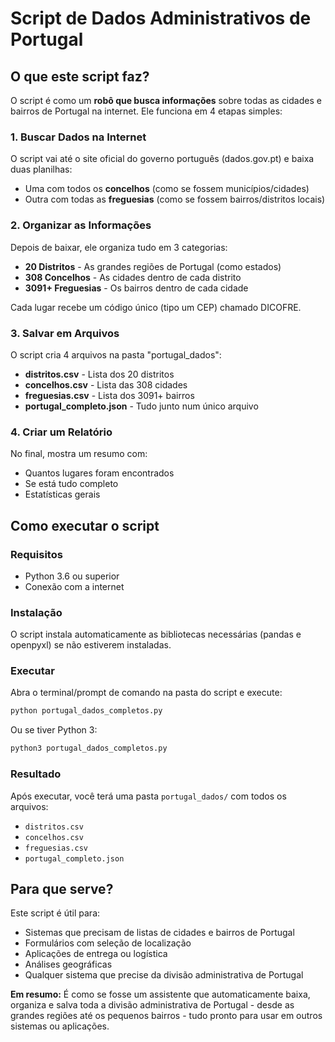 # Script de Dados Administrativos de Portugal

## O que este script faz?

O script é como um **robô que busca informações** sobre todas as cidades e bairros de Portugal na internet. Ele funciona em 4 etapas simples:

### 1. Buscar Dados na Internet
O script vai até o site oficial do governo português (dados.gov.pt) e baixa duas planilhas:
- Uma com todos os **concelhos** (como se fossem municípios/cidades)
- Outra com todas as **freguesias** (como se fossem bairros/distritos locais)

### 2. Organizar as Informações
Depois de baixar, ele organiza tudo em 3 categorias:
- **20 Distritos** - As grandes regiões de Portugal (como estados)
- **308 Concelhos** - As cidades dentro de cada distrito
- **3091+ Freguesias** - Os bairros dentro de cada cidade

Cada lugar recebe um código único (tipo um CEP) chamado DICOFRE.

### 3. Salvar em Arquivos
O script cria 4 arquivos na pasta "portugal_dados":
- **distritos.csv** - Lista dos 20 distritos
- **concelhos.csv** - Lista das 308 cidades
- **freguesias.csv** - Lista dos 3091+ bairros
- **portugal_completo.json** - Tudo junto num único arquivo

### 4. Criar um Relatório
No final, mostra um resumo com:
- Quantos lugares foram encontrados
- Se está tudo completo
- Estatísticas gerais

## Como executar o script

### Requisitos
- Python 3.6 ou superior
- Conexão com a internet

### Instalação
O script instala automaticamente as bibliotecas necessárias (pandas e openpyxl) se não estiverem instaladas.

### Executar
Abra o terminal/prompt de comando na pasta do script e execute:

```bash
python portugal_dados_completos.py
```

Ou se tiver Python 3:

```bash
python3 portugal_dados_completos.py
```

### Resultado
Após executar, você terá uma pasta `portugal_dados/` com todos os arquivos:
- `distritos.csv`
- `concelhos.csv`
- `freguesias.csv`
- `portugal_completo.json`

## Para que serve?

Este script é útil para:
- Sistemas que precisam de listas de cidades e bairros de Portugal
- Formulários com seleção de localização
- Aplicações de entrega ou logística
- Análises geográficas
- Qualquer sistema que precise da divisão administrativa de Portugal

**Em resumo:** É como se fosse um assistente que automaticamente baixa, organiza e salva toda a divisão administrativa de Portugal - desde as grandes regiões até os pequenos bairros - tudo pronto para usar em outros sistemas ou aplicações.